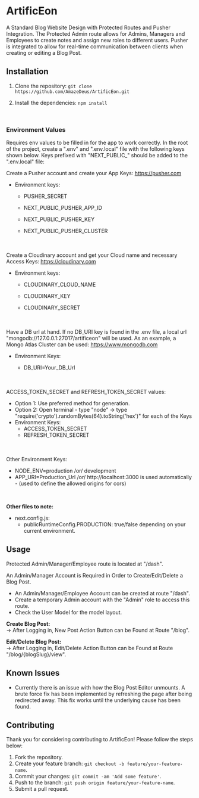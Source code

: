 # ArtificEon

A Standard Blog Website Design with Protected Routes and Pusher Integration. The Protected Admin route allows for Admins, Managers and Employees to create notes and assign new roles to different users. Pusher is integrated to allow for real-time communication between clients when creating or editing a Blog Post.

## Installation

1. Clone the repository: `git clone https://github.com/AmazeDeus/ArtificEon.git`
   
3. Install the dependencies: `npm install`
<br>
<h3>Environment Values</h3>
Requires env values to be filled in for the app to work correctly. In the root of the project, create a ".env" and ".env.local" file with the following keys shown below. Keys prefixed with "NEXT_PUBLIC_" should be added to the ".env.local" file:

Create a Pusher account and create your App Keys: https://pusher.com

- Environment keys:

   - PUSHER_SECRET

   - NEXT_PUBLIC_PUSHER_APP_ID

   - NEXT_PUBLIC_PUSHER_KEY

   - NEXT_PUBLIC_PUSHER_CLUSTER

<br><br>
Create a Cloudinary account and get your Cloud name and necessary Access Keys: https://cloudinary.com

- Environment keys:

   - CLOUDINARY_CLOUD_NAME

   - CLOUDINARY_KEY

   - CLOUDINARY_SECRET

<br><br>
Have a DB url at hand. If no DB_URI key is found in the .env file, a local url "mongodb://127.0.0.1:27017/artificeon" will be used.
As an example, a Mongo Atlas Cluster can be used: https://www.mongodb.com

- Environment Keys:

   - DB_URI=Your_DB_Url

<br><br>
ACCESS_TOKEN_SECRET and REFRESH_TOKEN_SECRET values:
- Option 1: Use preferred method for generation.
- Option 2: Open terminal - type "node" -> type "require('crypto').randomBytes(64).toString('hex')" for each of the Keys
- Environment Keys:
   - ACCESS_TOKEN_SECRET
   - REFRESH_TOKEN_SECRET

<br><br>
Other Environment Keys:

- NODE_ENV=production /or/ development
- APP_URI=Production_Url /or/ http://localhost:3000 is used automatically - (used to define the allowed origins for cors)

<br>

<b>Other files to note:</b>
- next.config.js:
  - publicRuntimeConfig.PRODUCTION: true/false depending on your current environment.

## Usage
Protected Admin/Manager/Employee route is located at "/dash".

An Admin/Manager Account is Required in Order to Create/Edit/Delete a Blog Post.<br>
- An Admin/Manager/Employee Account can be created at route "/dash".
- Create a temporary Admin account with the "Admin" role to access this route.
- Check the User Model for the model layout.

<b>Create Blog Post:</b><br>
-> After Logging in, New Post Action Button can be Found at Route "/blog".

<b>Edit/Delete Blog Post:</b><br>
-> After Logging in, Edit/Delete Action Button can be Found at Route "/blog/{blogSlug}/view".


## Known Issues

- Currently there is an issue with how the Blog Post Editor unmounts. A brute force fix has been implemented by refreshing the page after being redirected away. This fix works until the underlying cause has been found.

## Contributing

Thank you for considering contributing to ArtificEon! Please follow the steps below:

1. Fork the repository.
2. Create your feature branch: `git checkout -b feature/your-feature-name`.
3. Commit your changes: `git commit -am 'Add some feature'`.
4. Push to the branch: `git push origin feature/your-feature-name`.
5. Submit a pull request.
